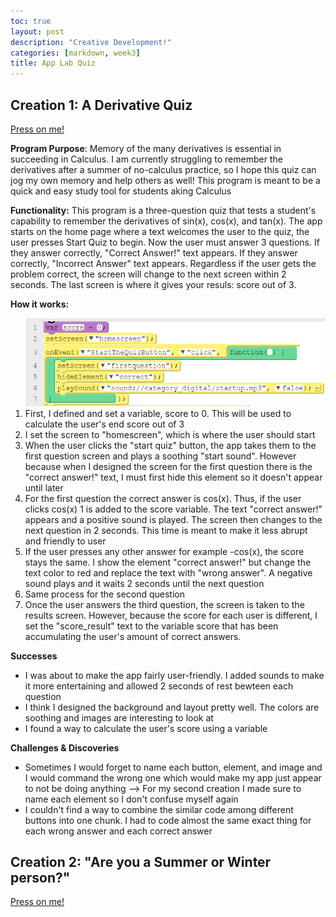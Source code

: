 ```yaml
---
toc: true
layout: post
description: "Creative Development!"
categories: [markdown, week3]
title: App Lab Quiz
---
```


<h2>Creation 1: A Derivative Quiz</h2>
<p><a href="https://studio.code.org/projects/applab/UG4i-TtiqO3O2o-eZ9s_RwX3VGww6_tuxwZQi06djMc">Press on me!</a></p>

<p><b>Program Purpose</b>: Memory of the many derivatives is essential in succeeding in Calculus. I am currently struggling to remember the derivatives after a summer of no-calculus practice, so I hope this quiz can jog my own memory and help others as well! This program is meant to be a quick and easy study tool for students aking Calculus </p>

<p><b>Functionality:</b> This program is a three-question quiz that tests a student's capability to remember the derivatives of sin(x), cos(x), and tan(x). The app starts on the home page where a text welcomes the user to the quiz, the user presses Start Quiz to begin. Now the user must answer 3 questions. If they answer correctly, "Correct Answer!" text appears. If they answer correctly, "Incorrect Answer" text appears. Regardless if the user gets the problem correct, the screen will change to the next screen within 2 seconds. The last screen is where it gives your resuls: score out of 3. </p>

<p><b>How it works: </b></p>
<ol>
<img src="images/yes1.png">
    <li>First, I defined and set a variable, score to 0. This will be used to calculate the user's end score out of 3 </li>
    <li>I set the screen to "homescreen", which is where the user should start</li>
    <li>When the user clicks the "start quiz" button, the app takes them to the first question screen and plays a soothing "start sound". However because when I designed the screen for the first question there is the "correct answer!" text, I must first hide this element so it doesn't appear until later</li>
    <li>For the first question the correct answer is cos(x). Thus, if the user clicks cos(x) 1 is added to the score variable. The text "correct answer!" appears and a positive sound is played. The screen then changes to the next question in 2 seconds. This time is meant to make it less abrupt and friendly to user</li>
    <li>If the user presses any other answer for example -cos(x), the score stays the same. I show the element "correct answer!" but change the text color to red and replace the text with "wrong answer". A negative sound plays and it waits 2 seconds until the next question</li>
    <li>Same process for the second question</li>
    <li>Once the user answers the third question, the screen is taken to the results screen. However, because the score for each user is different, I set the "score_result" text to the variable score that has been accumulating the user's amount of correct answers. </li>
</ol>

<p><b>Successes</b></p>
<ul>
    <li>I was about to make the app fairly user-friendly. I added sounds to make it more entertaining and allowed 2 seconds of rest bewteen each question</li>
    <li>I think I designed the background and layout pretty well. The colors are soothing and images are interesting to look at</li>
    <li>I found a way to calculate the user's score using a variable</li>
</ul>

<p><b>Challenges & Discoveries</b></p>
<ul>
    <li>Sometimes I would forget to name each button, element, and image and I would command the wrong one which would make my app just appear to not be doing anything --> For my second creation I made sure to name each element so I don't confuse myself again</li>
    <li>I couldn't find a way to combine the similar code among different buttons into one chunk. I had to code almost the same exact thing for each wrong answer and each correct answer</li>
</ul>


<h2>Creation 2: "Are you a Summer or Winter person?"</h2>

<p><a href="https://studio.code.org/projects/applab/3dQnLE_UP4bHbgm-Of6q4oNKKtm9sZgjBtInEU5ZipE">Press on me!</a></h2>



